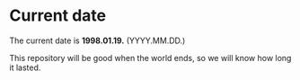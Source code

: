 # Current date

The current date is **1998.01.19.** (YYYY.MM.DD.)

This repository will be good when the world ends, so we will know how long it lasted.